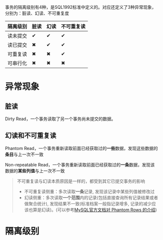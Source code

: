 事务的隔离级别有4种，是SQL1992标准中定义的。对应还定义了3种异常现象，分别为：脏读、幻读、不可重复度

| 隔离级别 | 脏读 | 幻读 | 不可重复读 |
| -------- | ---- | ---- | ---------- |
| 读未提交 | ✔    | ✔    | ✔          |
| 读已提交 | ✖    | ✔    | ✔          |
| 可重复读 | ✖    | ✖    | ✔          |
| 可串行化 | ✖    | ✖    | ✖          |

# 异常现象

## 脏读

Dirty Read，一个事务读取了另一个事务尚未提交的数据。

## 幻读和不可重复读

Phantom Read，一个事务重新读取前面已经获取过的**一些**数据，发现这些数据的**条目**与上一次不一致

Non-repeatable Read，一个事务重新读取前面已经获取过的**一条**数据，发现该数据的**某些列值**与上一次不一致

> 不可重复读与幻读本质原因是一样的，都受到其它已提交事务的影响
>
> - 不可重复读侧重：多次读取**一条**记录, 发现该记录中某些列值被修改过
> - 幻读侧重：多次读取**一个范围**内的记录(包括直接查询所有记录结果或者做聚合统计), 发现结果不一致(标准档案一般指记录增多, 记录的减少应该也算是幻读)。(可以参考[MySQL官方文档对 Phantom Rows 的介绍](https://dev.mysql.com/doc/refman/5.7/en/innodb-next-key-locking.html))

# 隔离级别

